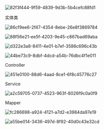 ![82f3f444-9f59-4839-9d3b-5b4cefc88fd1](file:///D:/TypeDown_Screenshot/82f3f444-9f59-4839-9d3b-5b4cefc88fd1.png)



实体类

![86cf9ee6-2f47-4354-8ebe-26e8f3869784](file:///D:/TypeDown_Screenshot/86cf9ee6-2f47-4354-8ebe-26e8f3869784.png)



![88f56e21-ee5f-4203-9e45-c867bad69aba](file:///D:/TypeDown_Screenshot/88f56e21-ee5f-4203-9e45-c867bad69aba.png)

![d322e3a8-8411-4e01-b7ef-3586c696c43b](file:///D:/TypeDown_Screenshot/d322e3a8-8411-4e01-b7ef-3586c696c43b.png)



![44be73c9-8dbf-4dcd-a54b-76dbc4f1e011](file:///D:/TypeDown_Screenshot/44be73c9-8dbf-4dcd-a54b-76dbc4f1e011.png)



Controller

![451e0100-88d6-4aad-8ce1-6f8c45776c27](file:///D:/TypeDown_Screenshot/451e0100-88d6-4aad-8ce1-6f8c45776c27.png)

Service

![a2c59705-0737-4523-963f-8026f9c0a0f9](file:///D:/TypeDown_Screenshot/a2c59705-0737-4523-963f-8026f9c0a0f9.png)

Mapper

![fc286698-a924-4121-a7d2-e3984da97e19](file:///D:/TypeDown_Screenshot/fc286698-a924-4121-a7d2-e3984da97e19.png)



![a55be014-3436-497d-8f92-40d0c43e32cd](file:///D:/TypeDown_Screenshot/a55be014-3436-497d-8f92-40d0c43e32cd.png)
